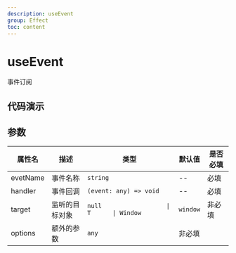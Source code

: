 ```yaml
---
description: useEvent
group: Effect
toc: content
---
```


# useEvent

事件订阅

## 代码演示

<code src="let-hooks/useEvent/demos/base.tsx" title="基本用法" description="按下键盘获取对应的code"></code>

## 参数

| 属性名   | 描述           | 类型                                        | 默认值   | 是否必填 |
| -------- | -------------- | ------------------------------------------- | -------- | -------- |
| evetName | 事件名称       | `string`                                    | --       | 必填     |
| handler  | 事件回调       | `(event: any) => void`                      | --       | 必填     |
| target   | 监听的目标对象 | `null                  \| T      \| Window` | `window` | 非必填   |
| options  | 额外的参数     | `any`                                       | 非必填   |
